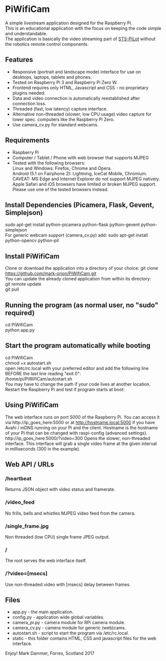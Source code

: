 # PiWifiCam
A simple livestream application designed for the Raspberry Pi.  
This is an educational application with the focus on keeping the code simple and understandable.  
The application is basically the video streaming part of [STS-PiLot](https://github.com/mark-orion/STS-PiLot) without the robotics remote control components.

## Features
* Responsive (portrait and landscape mode) interface for use on desktops, laptops, tablets and phones.
* Tested on Raspberry Pi 3 and Raspberry Pi Zero W.
* Frontend requires only HTML, Javascript and CSS - no proprietary plugins needed.
* Data and video connection is automatically reestablished after connection loss.
* Threaded (fast, low latency) capture interface.
* Alternative non-threaded (slower, low CPU usage) video capture for lower spec. computers like the Raspberry Pi Zero.
* Use camera_cv.py for standard webcams.

## Requirements
* Raspberry Pi
* Computer / Tablet / Phone with web browser that supports MJPEG
* Tested with the following browsers:  
Linux and Windows: Firefox, Chrome and Opera.  
Android (5.1 on Fairphone 2): Lightning, IceCat Mobile, Chromium.  
CAVEAT: MS Edge and Internet Explorer do not support MJPEG natively.  
Apple Safari and iOS browsers have limited or broken MJPEG support.  
Please use one of the tested browsers instead.

## Install Dependencies (Picamera, Flask, Gevent, Simplejson)
sudo apt-get install python-picamera python-flask python-gevent python-simplejson  
For generic webcam support (camera_cv.py) add: sudo apt-get install python-opencv python-pil

## Install PiWifiCam
Clone or download the application into a directory of your choice:
git clone https://github.com/mark-orion/PiWifiCam.git  
You can update the already cloned application from within its directory:  
git remote update  
git pull

## Running the program (as normal user, no "sudo" required)  
cd PiWifiCam  
python app.py  

## Start the program automatically while booting
cd PiWifiCam  
chmod +x autostart.sh  
open /etc/rc.local with your preferred editor and add the following line BEFORE the last line reading "exit 0":  
/home/pi/PiWifiCam/autostart.sh  
You may have to change the path if your code lives at another location.  
Restart the Raspberry Pi and test if program starts at boot:  

## Using PiWifiCam
The web interface runs on port 5000 of the Raspberry Pi. You can access it via http://ip_goes_here:5000 or at http://hostname.local:5000 if you have Avahi / mDNS running on your Pi and the client. Hostname is the hostname of your Pi that can be changed with raspi-config (advanced settings).  
http://ip_goes_here:5000/?video=300 Opens the slower, non-threaded interface. This interface will grab a single video frame at the given interval in milliseconds (300 in the example).

## Web API / URLs

### /heartbeat  
Returns JSON object with video status and framerate.

### /video_feed
No frills, bells and whistles MJPEG video feed from the camera.

### /single_frame.jpg
Non threaded (low CPU) single frame JPEG output.

### /
The root serves the web interface itself.

### /?video=[msecs]
Use non-threaded video with [msecs] delay between frames.

## Files
* app.py - the main application.
* config.py - application wide global variables.
* camera_pi.py - camera module for RPi camera module.
* camera_cv.py - camera module for generic (web)cams.
* autostart.sh - script to start the program via /etc/rc.local.
* static - this folder contains HTML, CSS and javascript files for the web interface.

Enjoy! Mark Dammer, Forres, Scotland 2017
